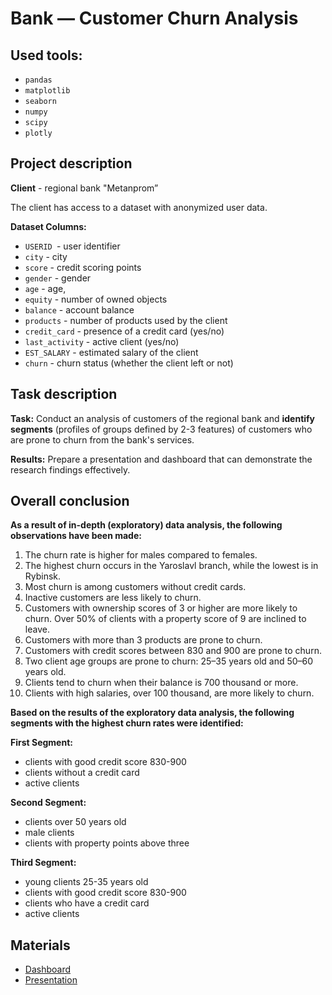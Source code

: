 # Bank — Customer Churn Analysis

## Used tools: 
* `pandas`
* `matplotlib`
* `seaborn`
* `numpy`
* `scipy`
* `plotly`

## Project description

**Client** - regional bank "Metanprom”

The client has access to a dataset with anonymized user data.

**Dataset Columns:**
* `USERID `- user identifier
* `city` - city
* `score` - credit scoring points
* `gender` - gender
* `age` - age,
* `equity` - number of owned objects
* `balance` - account balance
* `products` - number of products used by the client
* `credit_card` - presence of a credit card (yes/no)
* `last_activity` - active client (yes/no)
* `EST_SALARY` - estimated salary of the client
* `churn` - churn status (whether the client left or not)

## Task description

**Task:** Conduct an analysis of customers of the regional bank and **identify segments** (profiles of groups defined by 2-3 features) of customers who are prone to churn from the bank's services.

**Results:** Prepare a presentation and dashboard that can demonstrate the research findings effectively.

## Overall conclusion
**As a result of in-depth (exploratory) data analysis, the following observations have been made:**

1. The churn rate is higher for males compared to females.
2. The highest churn occurs in the Yaroslavl branch, while the lowest is in Rybinsk.
3. Most churn is among customers without credit cards.
4. Inactive customers are less likely to churn.
5. Customers with ownership scores of 3 or higher are more likely to churn. Over 50% of clients with a property score of 9 are inclined to leave.
6. Customers with more than 3 products are prone to churn.
7. Customers with credit scores between 830 and 900 are prone to churn.
8. Two client age groups are prone to churn: 25–35 years old and 50–60 years old.
9. Clients tend to churn when their balance is 700 thousand or more.
10. Clients with high salaries, over 100 thousand, are more likely to churn.

**Based on the results of the exploratory data analysis, the following segments with the highest churn rates were identified:**

**First Segment:** 	
- clients with good credit score 830-900
- clients without a credit card
- active clients

**Second Segment:** 
* clients over 50 years old
* male clients
* clients with property points above three

**Third Segment:** 
* young clients 25-35 years old
* clients with good credit score 830-900
* clients who have a credit card
* active clients

## Materials

* [Dashboard](https://public.tableau.com/app/profile/natalia.zvereva/viz/_16938672598280/sheet1)
* [Presentation](https://disk.yandex.ru/i/cdAKRbsBTtKixw)
